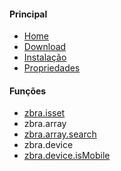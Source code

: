 #### Principal
 - [Home](/index.md)
 - [Download](/download.md)
 - [Instalação](/instalacao.md)
 - [Propriedades](/propriedades.md)


#### Funções
- [zbra.isset](/funcoes/zbra.isset.md)
- zbra.array
- [zbra.array.search](/funcoes/zbra.array.search.md)
- zbra.device
- [zbra.device.isMobile](/funcoes/zbra.ismobile.md)
